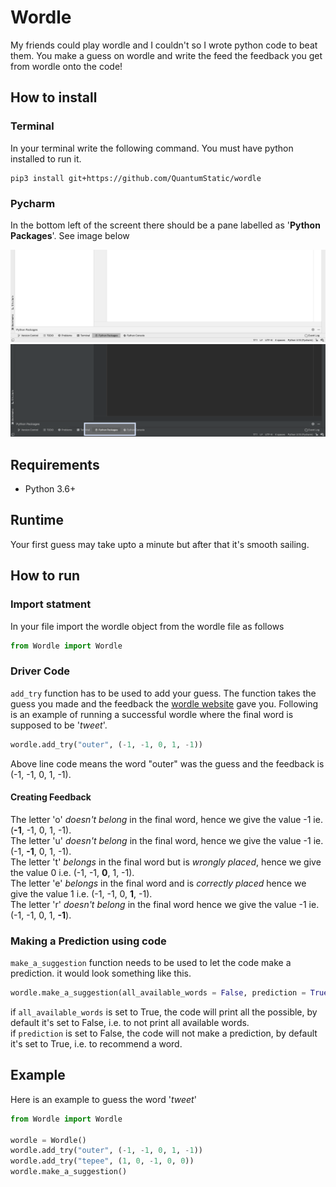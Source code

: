 # Wordle
My friends could play wordle and I couldn't so I wrote python code to beat them. You make a guess on wordle and write the feed the feedback you get from wordle onto the code!

## How to install

### Terminal
In your terminal write the following command. You must have python installed to run it.
```
pip3 install git+https://github.com/QuantumStatic/wordle
```

### Pycharm
In the bottom left of the screent there should be a pane labelled as '**Python Packages**'. See image below

![Image showing where pycharm package pane is - light mode](https://github.com/QuantumStatic/wordle/blob/main/Assets/Light%20Mode.png#gh-light-mode-only) 
![Image showing where pycharm package pane is - dark mode](https://github.com/QuantumStatic/wordle/blob/main/Assets/Dark%20Mode.png#gh-dark-mode-only) 


## Requirements
- Python 3.6+

## Runtime
Your first guess may take upto a minute but after that it's smooth sailing. 

## How to run
### Import statment
In your file import the wordle object from the wordle file as follows
```python
from Wordle import Wordle
```
### Driver Code
`add_try` function has to be used to add your guess. The function takes the guess you made and the feedback the [wordle website](https://www.powerlanguage.co.uk/wordle/) gave you. Following is an example of running a successful wordle where the final word is supposed to be '*tweet*'.
```python
wordle.add_try("outer", (-1, -1, 0, 1, -1))
```
Above line code means the word "outer" was the guess and the feedback is (-1, -1, 0, 1, -1). 
#### Creating Feedback
The letter 'o' *doesn't belong* in the final word, hence we give the value -1 ie. (**-1**, -1, 0, 1, -1). 
<br/>
The letter 'u' *doesn't belong* in the final word, hence we give the value -1 ie. (-1, **-1**, 0, 1, -1). 
<br/>
The letter 't' *belongs* in the final word but is *wrongly placed*, hence we give the value 0 i.e. (-1, -1, **0**, 1, -1). 
<br/>
The letter 'e' *belongs* in the final word and is *correctly placed* hence we give the value 1 i.e. (-1, -1, 0, **1**, -1). 
<br/>
The letter 'r' *doesn't belong* in the final word hence we give the value -1 ie. (-1, -1, 0, 1, **-1**).

### Making a Prediction using code
`make_a_suggestion` function needs to be used to let the code make a prediction. it would look something like this.
```python
wordle.make_a_suggestion(all_available_words = False, prediction = True)
```
if `all_available_words` is set to True, the code will print all the possible, by default it's set to False, i.e. to not print all available words.
<br/>
if `prediction` is set to False, the code will not make a prediction, by default it's set to True, i.e. to recommend a word.

## Example
Here is an example to guess the word '*tweet*' 
```python
from Wordle import Wordle

wordle = Wordle()
wordle.add_try("outer", (-1, -1, 0, 1, -1))
wordle.add_try("tepee", (1, 0, -1, 0, 0))
wordle.make_a_suggestion()
```
